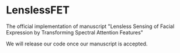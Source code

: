 # LenslessFET
The official implementation of manuscript "Lensless Sensing of Facial Expression by Transforming Spectral Attention Features"

We will release our code once our manuscript is accepted.
